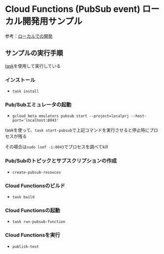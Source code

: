 # Cloud Functions (PubSub event) ローカル開発用サンプル

参考：[ローカルでの開発](https://cloud.google.com/functions/docs/local-development#functions-clone-sample-repository-go)

## サンプルの実行手順

[task](https://taskfile.dev/)を使用して実行している

### インストール

- `task install`

### Pub/Subエミュレータの起動

- `gcloud beta emulators pubsub start --project=localprj --host-port='localhost:8043'`

taskを使って、`task start-pubsub`で上記コマンドを実行させると停止時にプロセスが残る

その場合は`sudo lsof -i:8043`でプロセスを調べてkill

### Pub/Subのトピックとサブスクリプションの作成

- `create-pubsub-resouces`

### Cloud Functionsのビルド

- `task build`

### Cloud Functionsの起動

- `task run-pubsub-function`

### Cloud Functionsを実行

- `publish-test`
